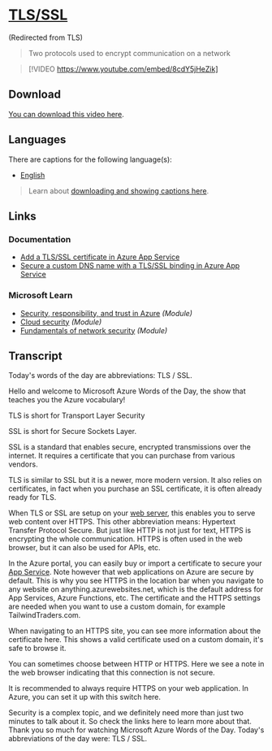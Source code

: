 # [TLS/SSL](/glossary/topic/tls-ssl/tls)

(Redirected from TLS)

> Two protocols used to encrypt communication on a network

> [!VIDEO https://www.youtube.com/embed/8cdY5jHeZik]

## Download

[You can download this video here](https://wordsoftheday.blob.core.windows.net/videos/tls-ssl.en.mp4).

## Languages

There are captions for the following language(s):

- [English](https://wordsoftheday.blob.core.windows.net/captions/tls-ssl.en.en.srt)

> Learn about [downloading and showing captions here](/glossary/captions).

## Links

### Documentation

- [Add a TLS/SSL certificate in Azure App Service](http://gslb.ch/463)
- [Secure a custom DNS name with a TLS/SSL binding in Azure App Service](http://gslb.ch/464)

### Microsoft Learn

- [Security, responsibility, and trust in Azure](http://gslb.ch/459) *(Module)*
- [Cloud security](http://gslb.ch/465) *(Module)*
- [Fundamentals of network security](http://gslb.ch/460) *(Module)*

## Transcript

Today's words of the day are abbreviations: TLS / SSL.

Hello and welcome to Microsoft Azure Words of the Day, the show that teaches you the Azure vocabulary!

TLS is short for Transport Layer Security

SSL is short for Secure Sockets Layer.

SSL is a standard that enables secure, encrypted transmissions over the internet. It requires a certificate that you can purchase from various vendors.

TLS is similar to SSL but it is a newer, more modern version. It also relies on certificates, in fact when you purchase an SSL certificate, it is often already ready for TLS.

When TLS or SSL are setup on your [web server](glossary/topic/app-service/web-server), this enables you to serve web content over HTTPS. This other abbreviation means: Hypertext Transfer Protocol Secure. But just like HTTP is not just for text, HTTPS is encrypting the whole communication. HTTPS is often used in the web browser, but it can also be used for APIs, etc.

In the Azure portal, you can easily buy or import a certificate to secure your [App Service](/glossary/topic/app-service). Note however that web applications on Azure are secure by default. This is why you see HTTPS in the location bar when you navigate to any website on anything.azurewebsites.net, which is the default address for App Services, Azure Functions, etc. The certificate and the HTTPS settings are needed when you want to use a custom domain, for example TailwindTraders.com.

When navigating to an HTTPS site, you can see more information about the certificate here. This shows a valid certificate used on a custom domain, it's safe to browse it.

You can sometimes choose between HTTP or HTTPS. Here we see a note in the web browser indicating that this connection is not secure.

It is recommended to always require HTTPS on your web application. In Azure, you can set it up with this switch here.

Security is a complex topic, and we definitely need more than just two minutes to talk about it. So check the links here to learn more about that. Thank you so much for watching Microsoft Azure Words of the Day. Today's abbreviations of the day were: TLS / SSL.
